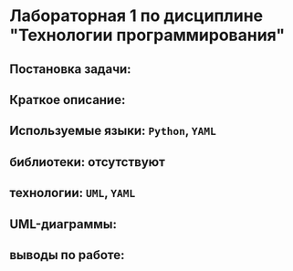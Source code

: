 # Лабораторная 1 по дисциплине "Технологии программирования"
## Постановка задачи:

## Краткое описание:

## Используемые языки: `Python`, `YAML`
## библиотеки: отсутствуют
## технологии: `UML`, `YAML`
## UML-диаграммы:
## выводы по работе: